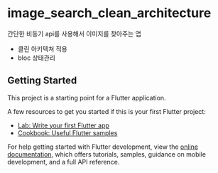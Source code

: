 # image_search_clean_architecture

간단한 비동기 api를 사용해서 이미지를 찾아주는 앱
- 클린 아키텍쳐 적용
- bloc 상태관리

## Getting Started

This project is a starting point for a Flutter application.

A few resources to get you started if this is your first Flutter project:

- [Lab: Write your first Flutter app](https://docs.flutter.dev/get-started/codelab)
- [Cookbook: Useful Flutter samples](https://docs.flutter.dev/cookbook)

For help getting started with Flutter development, view the
[online documentation](https://docs.flutter.dev/), which offers tutorials,
samples, guidance on mobile development, and a full API reference.
